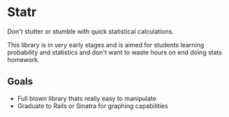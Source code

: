 Statr
=====

Don't stutter or stumble with quick statistical calculations.  

This library is in *very* early stages and is aimed for students learning probability and statistics and don't want to waste hours on end doing stats homework. 

## Goals ##
- Full blown library thats really easy to manipulate
- Graduate to Rails or Sinatra for graphing capabilities
